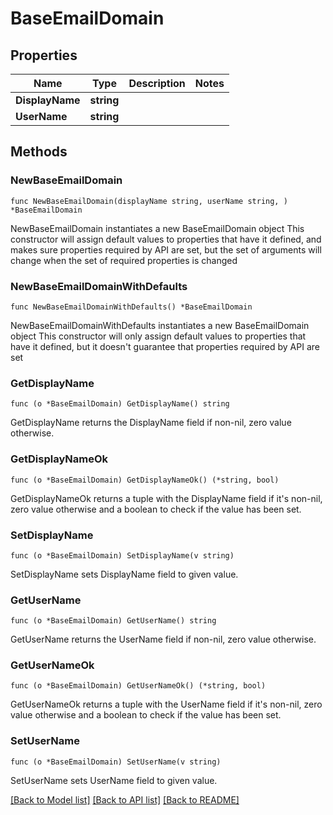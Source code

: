 # BaseEmailDomain

## Properties

Name | Type | Description | Notes
------------ | ------------- | ------------- | -------------
**DisplayName** | **string** |  | 
**UserName** | **string** |  | 

## Methods

### NewBaseEmailDomain

`func NewBaseEmailDomain(displayName string, userName string, ) *BaseEmailDomain`

NewBaseEmailDomain instantiates a new BaseEmailDomain object
This constructor will assign default values to properties that have it defined,
and makes sure properties required by API are set, but the set of arguments
will change when the set of required properties is changed

### NewBaseEmailDomainWithDefaults

`func NewBaseEmailDomainWithDefaults() *BaseEmailDomain`

NewBaseEmailDomainWithDefaults instantiates a new BaseEmailDomain object
This constructor will only assign default values to properties that have it defined,
but it doesn't guarantee that properties required by API are set

### GetDisplayName

`func (o *BaseEmailDomain) GetDisplayName() string`

GetDisplayName returns the DisplayName field if non-nil, zero value otherwise.

### GetDisplayNameOk

`func (o *BaseEmailDomain) GetDisplayNameOk() (*string, bool)`

GetDisplayNameOk returns a tuple with the DisplayName field if it's non-nil, zero value otherwise
and a boolean to check if the value has been set.

### SetDisplayName

`func (o *BaseEmailDomain) SetDisplayName(v string)`

SetDisplayName sets DisplayName field to given value.


### GetUserName

`func (o *BaseEmailDomain) GetUserName() string`

GetUserName returns the UserName field if non-nil, zero value otherwise.

### GetUserNameOk

`func (o *BaseEmailDomain) GetUserNameOk() (*string, bool)`

GetUserNameOk returns a tuple with the UserName field if it's non-nil, zero value otherwise
and a boolean to check if the value has been set.

### SetUserName

`func (o *BaseEmailDomain) SetUserName(v string)`

SetUserName sets UserName field to given value.



[[Back to Model list]](../README.md#documentation-for-models) [[Back to API list]](../README.md#documentation-for-api-endpoints) [[Back to README]](../README.md)


